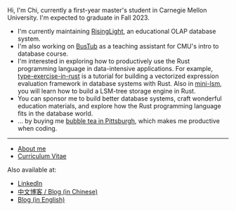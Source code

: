 Hi, I'm Chi, currently a first-year master's student in Carnegie Mellon University. I'm expected to graduate in Fall 2023.

- I'm currently maintaining [RisingLight](https://github.com/risinglightdb/risinglight), an educational OLAP database system.
- I'm also working on [BusTub](https://github.com/cmu-db/bustub) as a teaching assistant for CMU's intro to database course.
- I'm interested in exploring how to productively use the Rust programming language in data-intensive applications. For example, [type-exercise-in-rust](https://github.com/skyzh/type-exercise-in-rust) is a tutorial for building a vectorized expression evaluation framework in database systems with Rust. Also in [mini-lsm](https://github.com/skyzh/mini-lsm), you will learn how to build a LSM-tree storage engine in Rust.
- You can sponsor me to build better database systems, craft wonderful education materials, and explore how the Rust programming language fits in the database world.
- ... by buying me [bubble tea in Pittsburgh](https://www.toasttab.com/fuku-tea/giftcards), which makes me productive when coding.

---

* [About me](https://www.skyzh.dev/pages/about/)
* [Curriculum Vitae](https://skyzh.github.io/files/cv.pdf)

Also available at:

* [LinkedIn](https://www.linkedin.com/in/alex-chi-skyzh/)
* [中文博客 / Blog (in Chinese)](https://www.skyzh.dev/posts)
* [Blog (in English)](https://www.skyzh.dev/posts-ng)
